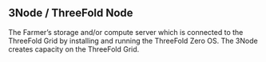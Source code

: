 ## 3Node / ThreeFold Node

The Farmer’s storage and/or compute server which is connected to the ThreeFold Grid by installing and running the ThreeFold Zero OS. The 3Node creates capacity on the ThreeFold Grid.
